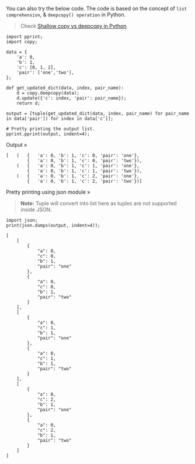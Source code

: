 You can also try the below code. The code is based on the concept of `list comprehension`, & `deepcopy() operation` in Python. 

> Check [Shallow copy vs deepcopy in Python](https://www.geeksforgeeks.org/copy-python-deep-copy-shallow-copy/).

	import pprint;
	import copy;

	data = {
		'a': 0,
		'b': 1,
		'c': [0, 1, 2],
		'pair': ['one','two'],
	};

	def get_updated_dict(data, index, pair_name):
		d = copy.deepcopy(data);
		d.update({'c': index, 'pair': pair_name});
		return d;

	output = [tuple(get_updated_dict(data, index, pair_name) for pair_name in data['pair']) for index in data['c']];

	# Pretty printing the output list.
	pprint.pprint(output, indent=4);

Output &raquo;

	[   (   {   'a': 0, 'b': 1, 'c': 0, 'pair': 'one'},
	        {   'a': 0, 'b': 1, 'c': 0, 'pair': 'two'}),
	    (   {   'a': 0, 'b': 1, 'c': 1, 'pair': 'one'},
	        {   'a': 0, 'b': 1, 'c': 1, 'pair': 'two'}),
	    (   {   'a': 0, 'b': 1, 'c': 2, 'pair': 'one'},
	        {   'a': 0, 'b': 1, 'c': 2, 'pair': 'two'})]



Pretty printing using json module &raquo;

> **Note:** Tuple will convert into list here as tuples are not supported inside JSON.

	import json;
	print(json.dumps(output, indent=4));
	
	[
	    [
	        {
	            "a": 0,
	            "c": 0,
	            "b": 1,
	            "pair": "one"
	        },
	        {
	            "a": 0,
	            "c": 0,
	            "b": 1,
	            "pair": "two"
	        }
	    ],
	    [
	        {
	            "a": 0,
	            "c": 1,
	            "b": 1,
	            "pair": "one"
	        },
	        {
	            "a": 0,
	            "c": 1,
	            "b": 1,
	            "pair": "two"
	        }
	    ],
	    [
	        {
	            "a": 0,
	            "c": 2,
	            "b": 1,
	            "pair": "one"
	        },
	        {
	            "a": 0,
	            "c": 2,
	            "b": 1,
	            "pair": "two"
	        }
	    ]
	]

